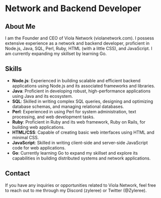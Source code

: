 # Network and Backend Developer

## About Me
I am the Founder and CEO of Viola Network (violanetwork.com). I possess extensive experience as a network and backend developer, proficient in Node.js, Java, SQL, Perl, Ruby, HTML (with a little CSS), and JavaScript. I am currently expanding my skillset by learning Go. 

## Skills
- **Node.js**: Experienced in building scalable and efficient backend applications using Node.js and its associated frameworks and libraries.
- **Java**: Proficient in developing robust, high-performance applications using Java and its ecosystem.
- **SQL**: Skilled in writing complex SQL queries, designing and optimizing database schemas, and managing relational databases.
- **Perl**: Experienced in using Perl for system administration, text processing, and web development tasks.
- **Ruby**: Proficient in Ruby and its web framework, Ruby on Rails, for building web applications.
- **HTML/CSS**: Capable of creating basic web interfaces using HTML and minimal CSS.
- **JavaScript**: Skilled in writing client-side and server-side JavaScript code for web applications.
- **Go**: Currently learning Go to expand my skillset and explore its capabilities in building distributed systems and network applications.

## Contact
If you have any inquiries or opportunities related to Viola Network, feel free to reach out to me through my Discord (zyleree) or Twitter (@Zyleree).
